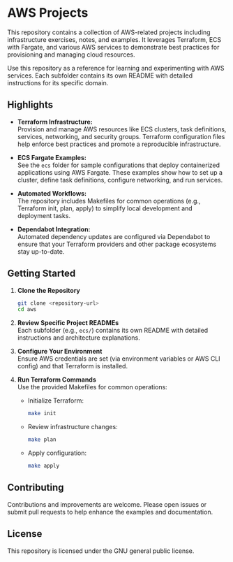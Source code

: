 # AWS Projects

This repository contains a collection of AWS-related projects including infrastructure exercises, notes, and examples. It leverages Terraform, ECS with Fargate, and various AWS services to demonstrate best practices for provisioning and managing cloud resources.

Use this repository as a reference for learning and experimenting with AWS services. Each subfolder contains its own README with detailed instructions for its specific domain.

## Highlights

- **Terraform Infrastructure:**  
  Provision and manage AWS resources like ECS clusters, task definitions, services, networking, and security groups. Terraform configuration files help enforce best practices and promote a reproducible infrastructure.

- **ECS Fargate Examples:**  
  See the `ecs` folder for sample configurations that deploy containerized applications using AWS Fargate. These examples show how to set up a cluster, define task definitions, configure networking, and run services.

- **Automated Workflows:**  
  The repository includes Makefiles for common operations (e.g., Terraform init, plan, apply) to simplify local development and deployment tasks.

- **Dependabot Integration:**  
  Automated dependency updates are configured via Dependabot to ensure that your Terraform providers and other package ecosystems stay up-to-date.

## Getting Started

1. **Clone the Repository**  
   ```sh
   git clone <repository-url>
   cd aws
   ```

2. **Review Specific Project READMEs**  
   Each subfolder (e.g., `ecs/`) contains its own README with detailed instructions and architecture explanations.

3. **Configure Your Environment**  
   Ensure AWS credentials are set (via environment variables or AWS CLI config) and that Terraform is installed.

4. **Run Terraform Commands**  
   Use the provided Makefiles for common operations:
   - Initialize Terraform:  
     ```sh
     make init
     ```
   - Review infrastructure changes:  
     ```sh
     make plan
     ```
   - Apply configuration:  
     ```sh
     make apply
     ```

## Contributing

Contributions and improvements are welcome. Please open issues or submit pull requests to help enhance the examples and documentation.

## License

This repository is licensed under the GNU general public license.
